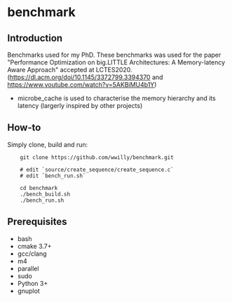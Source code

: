 # benchmark

## Introduction

Benchmarks used for my PhD.
These benchmarks was used for the paper "Performance Optimization on big.LITTLE Architectures: A Memory-latency Aware Approach" accepted at LCTES2020.
(https://dl.acm.org/doi/10.1145/3372799.3394370 and https://www.youtube.com/watch?v=5AKBiMU4b1Y)

* microbe_cache is used to characterise the memory hierarchy and its latency (largerly inspired by other projects)

## How-to

Simply clone, build and run:

```
    git clone https://github.com/wwilly/benchmark.git

    # edit `source/create_sequence/create_sequence.c`
    # edit `bench_run.sh`

    cd benchmark
    ./bench_build.sh
    ./bench_run.sh
```

## Prerequisites
* bash
* cmake 3.7+
* gcc/clang
* m4
* parallel
* sudo
* Python 3+
* gnuplot
